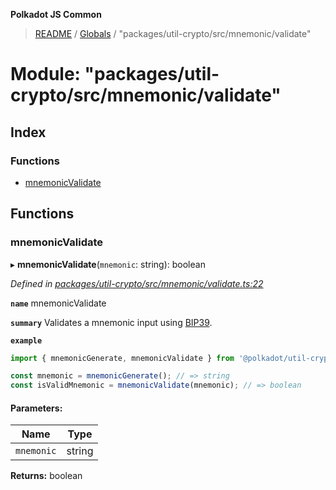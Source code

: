 **Polkadot JS Common**

> [README](../README.md) / [Globals](../globals.md) / "packages/util-crypto/src/mnemonic/validate"

# Module: "packages/util-crypto/src/mnemonic/validate"

## Index

### Functions

* [mnemonicValidate](_packages_util_crypto_src_mnemonic_validate_.md#mnemonicvalidate)

## Functions

### mnemonicValidate

▸ **mnemonicValidate**(`mnemonic`: string): boolean

*Defined in [packages/util-crypto/src/mnemonic/validate.ts:22](https://github.com/polkadot-js/common/blob/975103fd/packages/util-crypto/src/mnemonic/validate.ts#L22)*

**`name`** mnemonicValidate

**`summary`** Validates a mnemonic input using [BIP39](https://github.com/bitcoin/bips/blob/master/bip-0039.mediawiki).

**`example`** 
<BR>

```javascript
import { mnemonicGenerate, mnemonicValidate } from '@polkadot/util-crypto';

const mnemonic = mnemonicGenerate(); // => string
const isValidMnemonic = mnemonicValidate(mnemonic); // => boolean
```

#### Parameters:

Name | Type |
------ | ------ |
`mnemonic` | string |

**Returns:** boolean
